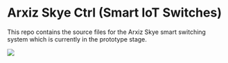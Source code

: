 # Arxiz Skye Ctrl (Smart IoT Switches)
This repo contains the source files for the Arxiz Skye smart switching system which is currently in the prototype stage.

![](http://i68.tinypic.com/scgaox.png)